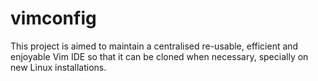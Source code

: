 # vimconfig
This project is aimed to maintain a centralised re-usable, efficient and enjoyable Vim IDE so that it can be cloned when necessary, specially on new Linux installations.
